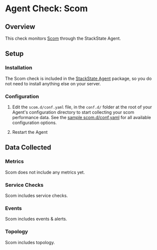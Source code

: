 # Agent Check: Scom

## Overview

This check monitors [Scom][1] through the StackState Agent.

## Setup

### Installation

The Scom check is included in the [StackState Agent][2] package, so you do not
need to install anything else on your server.

### Configuration

1. Edit the `scom.d/conf.yaml` file, in the `conf.d/` folder at the root of your
   Agent's configuration directory to start collecting your scom performance data.
   See the [sample scom.d/conf.yaml][2] for all available configuration options.

2. Restart the Agent

## Data Collected

### Metrics

Scom does not include any metrics yet.

### Service Checks

Scom includes service checks.

### Events

Scom includes events & alerts.

### Topology

Scom includes topology.

[1]: **LINK_TO_INTEGERATION_SITE**
[2]: https://github.com/StackVista/stackstate-agent-integrations/blob/master/scom/stackstate_checks/scom/data/conf.yaml.example
